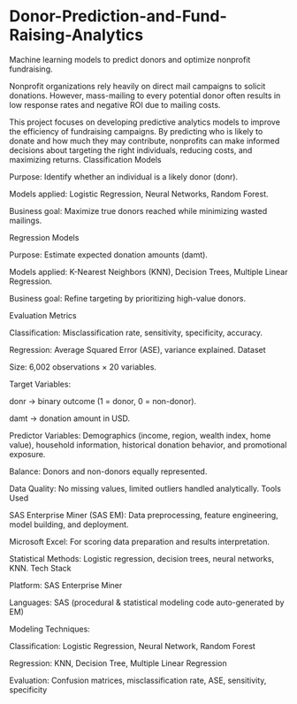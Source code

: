 # Donor-Prediction-and-Fund-Raising-Analytics

Machine learning models to predict donors and optimize nonprofit fundraising.

Nonprofit organizations rely heavily on direct mail campaigns to solicit donations. However, mass-mailing to every potential donor often results in low response rates and negative ROI due to mailing costs.

This project focuses on developing predictive analytics models to improve the efficiency of fundraising campaigns. By predicting who is likely to donate and how much they may contribute, nonprofits can make informed decisions about targeting the right individuals, reducing costs, and maximizing returns.
Classification Models

Purpose: Identify whether an individual is a likely donor (donr).

Models applied: Logistic Regression, Neural Networks, Random Forest.

Business goal: Maximize true donors reached while minimizing wasted mailings.

Regression Models

Purpose: Estimate expected donation amounts (damt).

Models applied: K-Nearest Neighbors (KNN), Decision Trees, Multiple Linear Regression.

Business goal: Refine targeting by prioritizing high-value donors.

Evaluation Metrics

Classification: Misclassification rate, sensitivity, specificity, accuracy.

Regression: Average Squared Error (ASE), variance explained.
Dataset

Size: 6,002 observations × 20 variables.

Target Variables:

donr → binary outcome (1 = donor, 0 = non-donor).

damt → donation amount in USD.

Predictor Variables: Demographics (income, region, wealth index, home value), household information, historical donation behavior, and promotional exposure.

Balance: Donors and non-donors equally represented.

Data Quality: No missing values, limited outliers handled analytically.
Tools Used

SAS Enterprise Miner (SAS EM): Data preprocessing, feature engineering, model building, and deployment.

Microsoft Excel: For scoring data preparation and results interpretation.

Statistical Methods: Logistic regression, decision trees, neural networks, KNN.
Tech Stack

Platform: SAS Enterprise Miner

Languages: SAS (procedural & statistical modeling code auto-generated by EM)

Modeling Techniques:

Classification: Logistic Regression, Neural Network, Random Forest

Regression: KNN, Decision Tree, Multiple Linear Regression

Evaluation: Confusion matrices, misclassification rate, ASE, sensitivity, specificity

